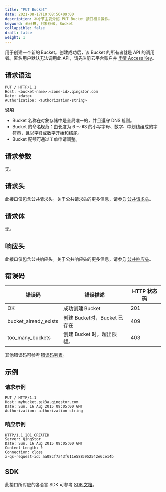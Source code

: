 ```yaml
---
title: "PUT Bucket"
date: 2021-08-17T10:08:56+09:00
description: 本小节主要介绍 PUT Bucket 接口相关操作。
keyword: 云计算, 对象存储, Bucket
collapsible: false
draft: false
weight: 1
---
```



用于创建一个新的 Bucket。创建成功后，该 Bucket 的所有者就是 API 的调用者。匿名用户默认无法调用此 API，请先注册云平台账户并 [申请 Access Key](/storage/object-storage/api/practices/signature/#获取-access-key)。

## 请求语法

```http
PUT / HTTP/1.1
Host: <bucket-name>.<zone-id>.qingstor.com
Date: <date>
Authorization: <authorization-string>
```

**说明**
- Bucket 名称在对象存储中是全局唯一的，并且遵守 DNS 规则。
- Bucket 的命名规范：由长度为 6 ～ 63 的小写字母、数字、中划线组成的字符串，且以字母或数字开始和结尾。
- Bucket 配额可通过工单申请调整。

## 请求参数

无。

## 请求头

此接口仅包含公共请求头。关于公共请求头的更多信息，请参见 [公共请求头](/storage/object-storage/api/common_header/#请求头字段-request-header)。

## 请求体

无。

## 响应头

此接口仅包含公共响应头。关于公共响应头的更多信息，请参见 [公共响应头](/storage/object-storage/api/common_header/#响应头字段-response-header)。

## 错误码

| 错误码 | 错误描述 | HTTP 状态码 |
| --- | --- | --- |
| OK | 成功创建 Bucket| 201 |
| bucket_already_exists | 创建 Bucket时，Bucket 已存在| 409 |
| too_many_buckets | 创建 Bucket 时，超出限额。| 403 |

其他错误码可参考 [错误码列表](/storage/object-storage/api/error_code/#错误码列表)。

## 示例

### 请求示例

```http
PUT / HTTP/1.1
Host: mybucket.pek3a.qingstor.com
Date: Sun, 16 Aug 2015 09:05:00 GMT
Authorization: authorization string
```

### 响应示例

```http
HTTP/1.1 201 CREATED
Server: QingStor
Date: Sun, 16 Aug 2015 09:05:00 GMT
Content-Length: 0
Connection: close
x-qs-request-id: aa08cf7a43f611e5886952542e6ce14b
```

## SDK

此接口所对应的各语言 SDK 可参考 [SDK 文档](/storage/object-storage/sdk/)。







